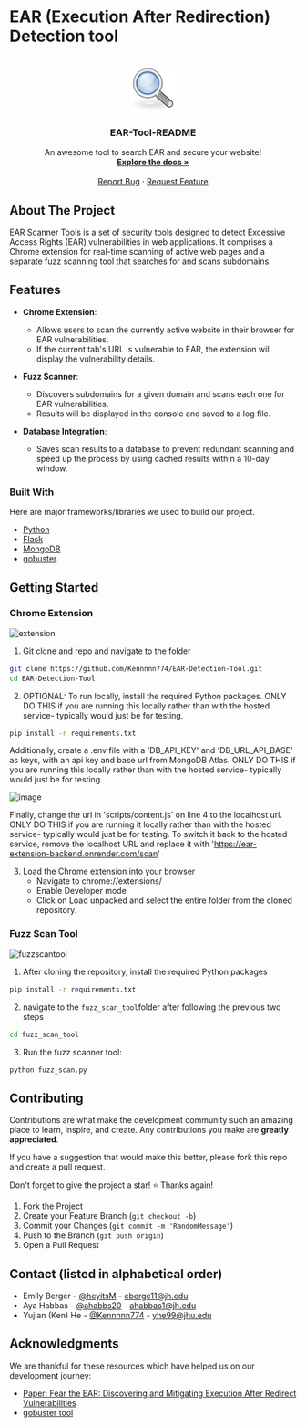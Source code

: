 <a name="readme-top"></a>

<!-- PROJECT LOGO -->
# EAR (Execution After Redirection) Detection tool
<br />
<div align="center">
  <a href="https://github.com/Kennnnn774/EAR-Detection-Tool">
    <img src="images/Search-PNG.png" alt="Logo" width="80" height="80">
  </a>

  <h3 align="center">EAR-Tool-README</h3>

  <p align="center">
    An awesome tool to search EAR and secure your website!
    <br />
    <a href="https://github.com/Kennnnn774/EAR-Detection-Tool"><strong>Explore the docs »</strong></a>
    <br />
    <br />
    <a href="https://github.com/Kennnnn774/EAR-Detection-Tool/issues">Report Bug</a>
    ·
    <a href="https://github.com/Kennnnn774/EAR-Detection-Tool/issues">Request Feature</a>
  </p>
</div>

## About The Project
EAR Scanner Tools is a set of security tools designed to detect Excessive Access Rights (EAR) vulnerabilities in web applications. It comprises a Chrome extension for real-time scanning of active web pages and a separate fuzz scanning tool that searches for and scans subdomains.

## Features

- **Chrome Extension**: 
    - Allows users to scan the currently active website in their browser for EAR vulnerabilities.
    - If the current tab's URL is vulnerable to EAR, the extension will display the vulnerability details.

- **Fuzz Scanner**: 
    - Discovers subdomains for a given domain and scans each one for EAR vulnerabilities.
    - Results will be displayed in the console and saved to a log file.

- **Database Integration**: 
    - Saves scan results to a database to prevent redundant scanning and speed up the process by using cached results within a 10-day window.

### Built With

Here are major frameworks/libraries we used to build our project.
* [Python](https://www.python.org/)
* [Flask](https://flask.palletsprojects.com/en/3.0.x/)
* [MongoDB](https://www.mongodb.com/)
* [gobuster](https://github.com/OJ/gobuster)

## Getting Started
### Chrome Extension
![extension](https://i.imgur.com/RGRbjQb.png)
1. Git clone and repo and navigate to the folder

```bash
git clone https://github.com/Kennnnn774/EAR-Detection-Tool.git
cd EAR-Detection-Tool
```

2. OPTIONAL: To run locally, install the required Python packages. ONLY DO THIS if you are running this locally rather than with the hosted service- typically would just be for testing.
```sh
pip install -r requirements.txt
```
Additionally, create a .env file with a 'DB_API_KEY' and 'DB_URL_API_BASE' as keys, with an api key and base url from MongoDB Atlas. ONLY DO THIS if you are running this locally rather than with the hosted service- typically would just be for testing.

![image](https://github.com/Kennnnn774/EAR-Detection-Tool/assets/76461173/02f89fa3-4c14-48f8-ae2e-c611187168a3)

Finally, change the url in 'scripts/content.js' on line 4 to the localhost url. ONLY DO THIS if you are running it locally rather than with the hosted service- typically would just be for testing. To switch it back to the hosted service, remove the localhost URL and replace it with 'https://ear-extension-backend.onrender.com/scan'

3. Load the Chrome extension into your browser
    - Navigate to chrome://extensions/
    - Enable Developer mode
    - Click on Load unpacked and select the entire folder from the cloned repository.

### Fuzz Scan Tool 
![fuzzscantool](https://i.imgur.com/boqVmIL.png)
1. After cloning the repository, install the required Python packages
```sh
pip install -r requirements.txt
```
2. navigate to the `fuzz_scan_tool`folder after following the previous two steps

```bash
cd fuzz_scan_tool
```

3. Run the fuzz scanner tool:
```bash
python fuzz_scan.py
```


## Contributing

Contributions are what make the development community such an amazing place to learn, inspire, and create. Any contributions you make are **greatly appreciated**.

If you have a suggestion that would make this better, please fork this repo and create a pull request. 

Don't forget to give the project a star! :star: Thanks again!

1. Fork the Project
2. Create your Feature Branch (`git checkout -b`)
3. Commit your Changes (`git commit -m 'RandomMessage'`)
4. Push to the Branch (`git push origin`)
5. Open a Pull Request

## Contact (listed in alphabetical order)
- Emily Berger - [@heyitsM](https://github.com/heyitsM) - eberge11@jh.edu
- Aya Habbas - [@ahabbs20](https://github.com/ahabbs20) - ahabbas1@jh.edu
- Yujian (Ken) He - [@Kennnnn774](https://github.com/Kennnnn774) - yhe99@jhu.edu

## Acknowledgments

We are thankful for these resources which have helped us on our development journey:

* [Paper: Fear the EAR: Discovering and Mitigating Execution After Redirect Vulnerabilities](https://sites.cs.ucsb.edu/~chris/research/doc/ccs11_ear.pdf)
* [gobuster tool](https://github.com/OJ/gobuster)

